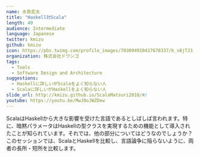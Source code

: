 ```yaml
---
name: 水島宏太
title: "Haskell対Scala"
length: 40
audience: Intermediate
language: Japanese
twitter: kmizu
github: kmizu
icon: https://pbs.twimg.com/profile_images/703094910417678337/b_v8jTJ3_400x400.jpg
organization: 株式会社ドワンゴ
tags:
  - Tools
  - Software Design and Architecture
suggestions:
  - Haskellに詳しいがScalaをよく知らない人
  - Scalaに詳しいがHaskellをよく知らない人
slide_url: http://kmizu.github.io/ScalaMatsuri2018/#/
youtube: https://youtu.be/MwJ0oJWZDew
---
```

ScalaはHaskellから大きな影響を受けた言語であるとしばしば言われます。特に、暗黙パラメータはHaskellの型クラスを実現するための機能として導入されたことが知られています。それでは、他の部分についてはどうなのでしょうか？このセッションでは、ScalaとHaskellを比較し、言語論争に陥らないように、両者の長所・短所を比較します。
